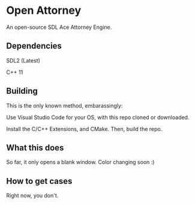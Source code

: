 # Open Attorney

An open-source SDL Ace Attorney Engine.

## Dependencies

SDL2 (Latest)

C++ 11

## Building

This is the only known method, embarassingly:

Use Visual Studio Code for your OS, with this repo cloned or downloaded.

Install the C/C++ Extensions, and CMake. Then, build the repo.

## What this does

So far, it only opens a blank window. Color changing soon :)

## How to get cases

Right now, you don't.

